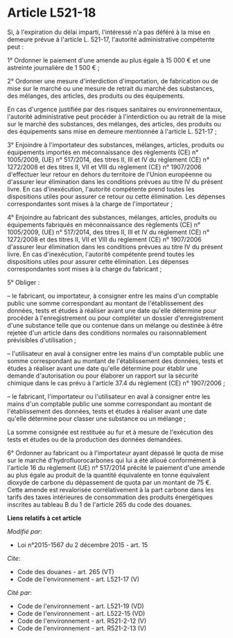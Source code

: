 # Article L521-18

Si, à l'expiration du délai imparti, l'intéressé n'a pas déféré à la mise en demeure prévue à l'article L. 521-17, l'autorité
administrative compétente peut : 

1° Ordonner le paiement d'une amende au plus égale à 15 000 € et une astreinte journalière de 1 500 € ; 

2° Ordonner une mesure d'interdiction d'importation, de fabrication ou de mise sur le marché ou une mesure de retrait du
marché des substances, des mélanges, des articles, des produits ou des équipements. 

En cas d'urgence justifiée par des risques sanitaires ou environnementaux, l'autorité administrative peut procéder à
l'interdiction ou au retrait de la mise sur le marché des substances, des mélanges, des articles, des produits ou des
équipements sans mise en demeure mentionnée à l'article L. 521-17 ; 

3° Enjoindre à l'importateur des substances, mélanges, articles, produits ou équipements importés en méconnaissance des
règlements (CE) n° 1005/2009, (UE) n° 517/2014, des titres II, III et IV du règlement (CE) n° 1272/2008 et des titres II, VII
et VIII du règlement (CE) n° 1907/2006 d'effectuer leur retour en dehors du territoire de l'Union européenne ou d'assurer
leur élimination dans les conditions prévues au titre IV du présent livre. En cas d'inexécution, l'autorité compétente prend
toutes les dispositions utiles pour assurer ce retour ou cette élimination. Les dépenses correspondantes sont mises à la
charge de l'importateur ; 

4° Enjoindre au fabricant des substances, mélanges, articles, produits ou équipements fabriqués en méconnaissance des
règlements (CE) n° 1005/2009, (UE) n° 517/2014, des titres II, III et IV du règlement (CE) n° 1272/2008 et des titres II, VII
et VIII du règlement (CE) n° 1907/2006 d'assurer leur élimination dans les conditions prévues au titre IV du présent livre.
En cas d'inexécution, l'autorité compétente prend toutes les dispositions utiles pour assurer cette élimination. Les dépenses
correspondantes sont mises à la charge du fabricant ; 

5° Obliger : 

– le fabricant, ou importateur, à consigner entre les mains d'un comptable public une somme correspondant au montant de
l'établissement des données, tests et études à réaliser avant une date qu'elle détermine pour procéder à l'enregistrement ou
pour compléter un dossier d'enregistrement d'une substance telle que ou contenue dans un mélange ou destinée à être rejetée
d'un article dans des conditions normales ou raisonnablement prévisibles d'utilisation ; 

– l'utilisateur en aval à consigner entre les mains d'un comptable public une somme correspondant au montant de
l'établissement des données, tests et études à réaliser avant une date qu'elle détermine pour établir une demande
d'autorisation ou pour élaborer un rapport sur la sécurité chimique dans le cas prévu à l'article 37.4 du règlement (CE) n°
1907/2006 ; 

– le fabricant, l'importateur ou l'utilisateur en aval à consigner entre les mains d'un comptable public une somme
correspondant au montant de l'établissement des données, tests et études à réaliser avant une date qu'elle détermine pour
classer une substance ou un mélange ; 

La somme consignée est restituée au fur et à mesure de l'exécution des tests et études ou de la production des données
demandées. 

6° Ordonner au fabricant ou à l'importateur ayant dépassé le quota de mise sur le marché d'hydrofluorocarbones qui lui a été
alloué conformément à l'article 16 du règlement (UE) n° 517/2014 précité le paiement d'une amende au plus égale au produit de
la quantité équivalente en tonne équivalent dioxyde de carbone du dépassement de quota par un montant de 75 €. Cette amende
est revalorisée corrélativement à la part carbone dans les tarifs des taxes intérieures de consommation des produits
énergétiques inscrites au tableau B du 1 de l'article 265 du code des douanes.

**Liens relatifs à cet article**

_Modifié par_:

  - Loi n°2015-1567 du 2 décembre 2015 - art. 15

_Cite_:

  - Code des douanes - art. 265 (VT)
  - Code de l'environnement - art. L521-17 (V)

_Cité par_:

  - Code de l'environnement - art. L521-19 (VD)
  - Code de l'environnement - art. L522-15 (VD)
  - Code de l'environnement - art. R521-2-12 (V)
  - Code de l'environnement - art. R521-2-13 (V)
